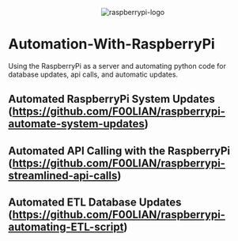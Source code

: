 <p align="center">
<img src="https://upload.wikimedia.org/wikipedia/commons/d/d1/Raspberry_Pi_OS_Logo.png" alt="raspberrypi-logo"/>
</p>

# Automation-With-RaspberryPi
Using the RaspberryPi as a server and automating python code for database updates, api calls, and automatic updates.

## Automated RaspberryPi System Updates (https://github.com/F00LIAN/raspberrypi-automate-system-updates)
## Automated API Calling with the RaspberryPi (https://github.com/F00LIAN/raspberrypi-streamlined-api-calls)
## Automated ETL Database Updates (https://github.com/F00LIAN/raspberrypi-automating-ETL-script)
